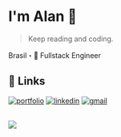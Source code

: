 
# I'm Alan 👋

> Keep reading and coding.

Brasil・🚀 Fullstack Engineer

## 🔗 Links
[![portfolio](https://img.shields.io/badge/my_portfolio-000?style=for-the-badge&logo=ko-fi&logoColor=white)](https://alanadson.com/)
[![linkedin](https://img.shields.io/badge/linkedin-0A66C2?style=for-the-badge&logo=linkedin&logoColor=white)](https://www.linkedin.com/)
[![gmail](https://img.shields.io/badge/gmail-D93025?style=for-the-badge&logo=gmail&logoColor=white)](mailto:alanadson.exe@gmail.com)

</br>

<a href="https://github.com/alanadson">
  <img align="center" src="https://github-readme-stats.vercel.app/api/top-langs/?username=alanadson&theme=tokyonight&hide_langs_below=1" />
</a>
